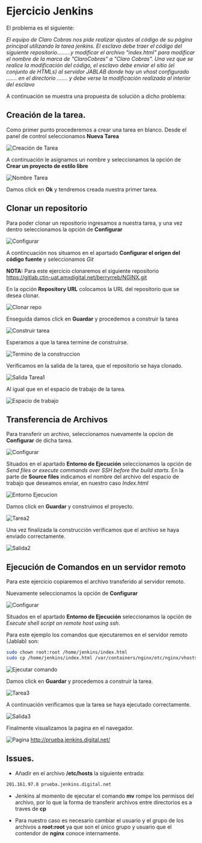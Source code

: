 # Ejercicio Jenkins
El problema es el siguiente:

*El equipo de Claro Cobras nos pide realizar ajustes al código de su página principal utilizando la tarea jenkins. El esclavo debe traer el código del siguiente repositorio.........y modificar el archivo "index.html" para modificar el nombre de la marca de "ClaroCobras" a "Claro Cobras". Una vez que se realice la modificación del código, el esclavo debe enviar el sitio (el conjunto de HTMLs) al servidor JABLAB donde hay un vhost configurado ....... en el directorio ....... y debe verse la modificación realizada al interior del esclavo*

A continuación se muestra una propuesta de solución a dicho problema:

## Creación de la tarea.
Como primer punto procederemos a crear una tarea en blanco.
Desde el panel de control seleccionamos **Nueva Tarea**

![Creación de Tarea](jenkins_imagenes/ejercicio_jenkins/creacion_tarea.png)

A continuación le asignamos un nombre y seleccionamos la opción de **Crear un proyecto de estilo libre**

![Nombre Tarea](jenkins_imagenes/ejercicio_jenkins/nombre_tarea.png)

Damos click en **Ok** y tendremos creada nuestra primer tarea.

## Clonar un repositorio

Para poder clonar un repositorio ingresamos a nuestra tarea, y una vez dentro seleccionamos la opción de **Configurar**

![Configurar](jenkins_imagenes/ejercicio_jenkins/configurar.png)

A contincuación nos situamos en el apartado **Configurar el origen del código fuente** y seleccionamos *Git*

**NOTA:** Para este ejercicio clonaremos el siguiente repositorio https://gitlab.ctin-uat.amxdigital.net/berryrreb/NGINX.git

En la opción **Repository URL** colocamos la URL del repositorio que se desea clonar.

![Clonar repo](jenkins_imagenes/ejercicio_jenkins/clonar_repo.png)

Enseguida damos click en **Guardar** y procedemos a construir la tarea

![Construir tarea](jenkins_imagenes/ejercicio_jenkins/construir_ahora.png)

Esperamos a que la tarea termine de construirse.

![Termino de la construccion](jenkins_imagenes/ejercicio_jenkins/tarea1.png)

Verificamos en la salida de la tarea, que el repositorio se haya clonado.

![Salida Tarea1](jenkins_imagenes/ejercicio_jenkins/salida1.png)

Al igual que en el espacio de trabajo de la tarea.

![Espacio de trabajo](jenkins_imagenes/ejercicio_jenkins/workspace1.png)

## Transferencia de Archivos

Para transferir un archivo, seleccionamos nuevamente la opcion de **Configurar** de dicha tarea.

![Configurar](jenkins_imagenes/ejercicio_jenkins/configurar.png)

Situados en el apartado **Entorno de Ejecución** seleccionamos la opción de *Send files or execute commands over SSH before the build starts*.
En la parte de **Source files** indicamos el nombre del archivo del espacio de trabajo que deseamos enviar, en nuestro caso *Index.html*

![Entorno Ejecucion](jenkins_imagenes/ejercicio_jenkins/entorno_ejecucion.png)

Damos click en **Guardar** y construimos el proyecto.

![Tarea2](jenkins_imagenes/ejercicio_jenkins/tarea2.png)

Una vez finalizada la construcción verificamos que el archivo se haya enviado correctamente.

![Salida2](jenkins_imagenes/ejercicio_jenkins/salida2.png)

## Ejecución de Comandos en un servidor remoto

Para este ejercicio copiaremos el archivo transferido al servidor remoto.

Nuevamente seleccionamos la opción de **Configurar** 

![Configurar](jenkins_imagenes/ejercicio_jenkins/configurar.png)

Situados en el apartado **Entorno de Ejecución** seleccionamos la opción de *Execute shell script on remote host using ssh*.

Para este ejemplo los comandos que ejecutaremos en el servidor remoto (Jablab) son:

```bash
sudo chown root:root /home/jenkins/index.html
sudo cp /home/jenkins/index.html /var/containers/nginx/etc/nginx/vhosts/
```

![Ejecutar comando](jenkins_imagenes/ejercicio_jenkins/ejecutar_comando.png)

Damos click en **Guardar** y procedemos a construir la tarea.

![Tarea3](jenkins_imagenes/ejercicio_jenkins/tarea3.png)

A continuación verificamos que la tarea se haya ejecutado correctamente.

![Salida3](jenkins_imagenes/ejercicio_jenkins/salida3.png)

Finalmente visualizamos la pagina en el navegador.

![Pagina](jenkins_imagenes/ejercicio_jenkins/pagina.png)
http://prueba.jenkins.digital.net/

## Issues.
* Añadir en el archivo **/etc/hosts** la siguiente entrada:

```bash
201.161.97.8 prueba.jenkins.digital.net
```
* Jenkins al momento de ejecutar el comando **mv** rompe los permisos del archivo, por lo que la forma de transferir archivos entre directorios es a traves de **cp**

* Para nuestro caso es necesario cambiar el usuario y el grupo de los archivos a **root:root** ya que son el único grupo y usuario que el contendor de **nginx** conoce internamente.
